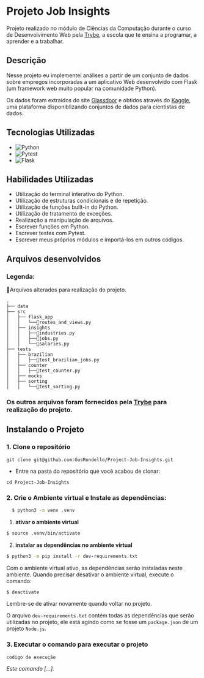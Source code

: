 

# Projeto Job Insights


Projeto realizado no módulo de Ciências da Computação durante o curso de Desenvolvimento Web pela [Trybe](https://www.betrybe.com/), a escola que te ensina a programar, a aprender e a trabalhar.


## Descrição

Nesse projeto eu implementei análises a partir de um conjunto de dados sobre empregos incorporadas a um aplicativo Web desenvolvido com Flask (um framework web muito popular na comunidade Python).

Os dados foram extraídos do site [Glassdoor](https://www.glassdoor.com.br/member/home/index.htm) e obtidos através do [Kaggle](https://www.kaggle.com/datasets/atharvap329/glassdoor-data-science-job-data), uma plataforma disponiblizando conjuntos de dados para cientistas de dados.


## Tecnologias Utilizadas


- ![Python](https://img.shields.io/badge/Python-4584b6?style=for-the-badge&logo=python&logoColor=ffde57
)
- ![Pytest](https://img.shields.io/badge/Pytest-ffde57?style=for-the-badge&logo=pytest&logoColor=4584b6
)
- ![Flask](https://img.shields.io/badge/Flask-white?style=for-the-badge&logo=flask&logoColor=black
)


## Habilidades Utilizadas


- Utilização do terminal interativo do Python.
- Utilização de estruturas condicionais e de repetição.
- Utilização de funções built-in do Python.
- Utilização de tratamento de exceções.
- Realização a manipulação de arquivos.
- Escrever funções em Python.
- Escrever testes com Pytest.
- Escrever meus próprios módulos e importá-los em outros códigos.



## Arquivos desenvolvidos

### Legenda:

🔹Arquivos alterados para realização do projeto.
```
.
├── data
├── src
│   ├── flask_app
│   │   └──🔹routes_and_views.py
│   ├── insights
│   │   ├──🔹industries.py
│   │   ├──🔹jobs.py
│   │   └──🔹salaries.py
├── tests
│   ├── brazilian
│   │   ├──🔹test_brazilian_jobs.py
│   ├── counter
│   │   ├──🔹test_counter.py
│   ├── mocks
│   ├── sorting
│   │   └──🔹test_sorting.py
```


### Os outros arquivos foram fornecidos pela [Trybe](https://www.betrybe.com/) para realização do projeto.


## Instalando o Projeto

### 1. Clone o repositório
```
git clone git@github.com:GusRondello/Project-Job-Insights.git
```

  * Entre na pasta do repositório que você acabou de clonar:
```
cd Project-Job-Insights
```

### 2. Crie o Ambiente virtual e Instale as dependências:

```bash
  $ python3 -m venv .venv
  ```

  1. **ativar o ambiente virtual**

  ```bash
  $ source .venv/bin/activate
  ```

  2. **instalar as dependências no ambiente virtual**

  ```bash
  $ python3 -m pip install -r dev-requirements.txt
  ```
Com o ambiente virtual ativo, as dependências serão instaladas neste ambiente.
  Quando precisar desativar o ambiente virtual, execute o comando:  
  ```bash
  $ deactivate
  ``` 
  Lembre-se de ativar novamente quando voltar no projeto.

  O arquivo `dev-requirements.txt` contém todas as dependências que serão utilizadas no projeto, ele está agindo como se fosse um `package.json` de um projeto `Node.js`.

  
### 3. Executar o comando para executar o projeto
```
codigo de execução
```
 
 *Este comando [...].*
